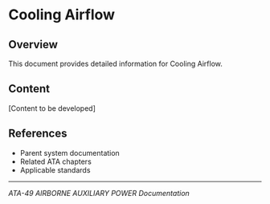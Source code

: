 # Cooling Airflow

## Overview

This document provides detailed information for Cooling Airflow.

## Content

[Content to be developed]

## References

- Parent system documentation
- Related ATA chapters
- Applicable standards

---

*ATA-49 AIRBORNE AUXILIARY POWER Documentation*
